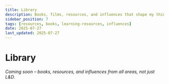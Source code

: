 ```yaml
---
title: Library
description: Books, films, resources, and influences that shape my thinking about learning, creativity, and more
sidebar_position: 7
tags: [resources, books, learning-resources, influences]
date: 2025-07-27
last_updated: 2025-07-27
---
```


# Library

*Coming soon – books, resources, and influences from all areas, not just L&D.*
